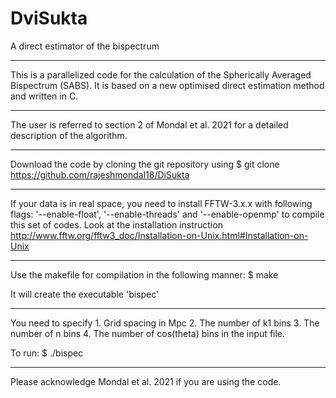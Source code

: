 # DviSukta
A direct estimator of the bispectrum
_____________________________________

This is a parallelized code for the calculation of the Spherically Averaged Bispectrum (SABS). It is based on a new optimised direct estimation method and written in C.
_____________________________________

The user is referred to section 2 of Mondal et al. 2021 for a detailed description of the algorithm.
_____________________________________

Download the code by cloning the git repository using
$ git clone https://github.com/rajeshmondal18/DiSukta
_____________________________________

If your data is in real space, you need to install FFTW-3.x.x with following flags: '--enable-float', '--enable-threads' and '--enable-openmp' to compile this set of codes. Look at the installation instruction http://www.fftw.org/fftw3_doc/Installation-on-Unix.html#Installation-on-Unix
_____________________________________

Use the makefile for compilation in the following manner:
$ make

It will create the executable 'bispec'
_____________________________________

You need to specify 1. Grid spacing in Mpc 2. The number of k1 bins 3. The number of n bins 4. The number of cos(theta) bins in the input file.

To run:
$ ./bispec
_____________________________________

Please acknowledge Mondal et al. 2021 if you are using the code.
